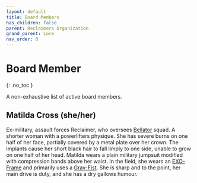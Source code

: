 ```yaml
---
layout: default
title: Board Members
has_children: false
parent: Reclaimers Organization
grand_parent: Lore
nav_order: 0
---
```

# Board Member
{: .no_toc }

A non-exhaustive list of active board members.

## Matilda Cross (she/her)
Ex-military, assault forces Reclaimer, who oversees [Bellator](Game/Squads#Bellator) squad. A shorter woman with a powerlifters physique. She has severe burns on one half of her face, partially covered by a metal plate over her crown. The implants cause her short black hair to fall limply to one side, unable to grow on one half of her head. Matilda wears a plain military jumpsuit modified with compression bands above her waist. In the field, she wears an [EXO-Frame](Game/Blocks/EXO-Frame) and primarily uses a [Grav-Fist](Game/Blocks/Grav-Fist). She is sharp and to the point, her main drive is duty, and she has a dry gallows humour.
